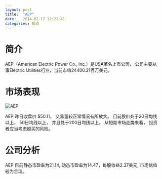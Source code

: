 ```yaml
---
layout: post
title:  "AEP"
date:   2014-02-17 12:21:41
categories: 观点
---
```


# 简介
AEP（American Electric Power Co., Inc.）是USA著名上市公司，
公司主要从事Electric Utilities行业，当前市值24400.21百万美元。

# 市场表现

![AEP](http://finviz.com/chart.ashx?t=AEP&ty=c&ta=1&p=d&s=l)

AEP 昨日收盘价 $50.11，
交易量较正常情况有所放大。
目前股价处于20日均线以上，
50日均线以上，
并且处于200日均线以上。
从短期市场走势来看，
投资者应当考虑超买的风险。

# 公司分析
AEP 目前静态市盈率为21.14, 动态市盈率为14.47，每股收益2.37美元,
市场估值较为合理。
